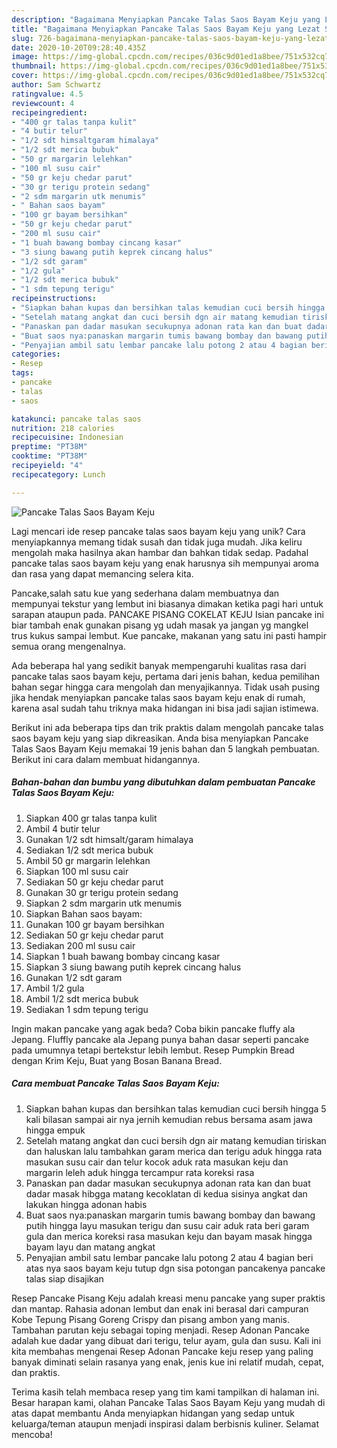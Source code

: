 ```yaml
---
description: "Bagaimana Menyiapkan Pancake Talas Saos Bayam Keju yang Lezat Sekali"
title: "Bagaimana Menyiapkan Pancake Talas Saos Bayam Keju yang Lezat Sekali"
slug: 726-bagaimana-menyiapkan-pancake-talas-saos-bayam-keju-yang-lezat-sekali
date: 2020-10-20T09:28:40.435Z
image: https://img-global.cpcdn.com/recipes/036c9d01ed1a8bee/751x532cq70/pancake-talas-saos-bayam-keju-foto-resep-utama.jpg
thumbnail: https://img-global.cpcdn.com/recipes/036c9d01ed1a8bee/751x532cq70/pancake-talas-saos-bayam-keju-foto-resep-utama.jpg
cover: https://img-global.cpcdn.com/recipes/036c9d01ed1a8bee/751x532cq70/pancake-talas-saos-bayam-keju-foto-resep-utama.jpg
author: Sam Schwartz
ratingvalue: 4.5
reviewcount: 4
recipeingredient:
- "400 gr talas tanpa kulit"
- "4 butir telur"
- "1/2 sdt himsaltgaram himalaya"
- "1/2 sdt merica bubuk"
- "50 gr margarin lelehkan"
- "100 ml susu cair"
- "50 gr keju chedar parut"
- "30 gr terigu protein sedang"
- "2 sdm margarin utk menumis"
- " Bahan saos bayam"
- "100 gr bayam bersihkan"
- "50 gr keju chedar parut"
- "200 ml susu cair"
- "1 buah bawang bombay cincang kasar"
- "3 siung bawang putih keprek cincang halus"
- "1/2 sdt garam"
- "1/2 gula"
- "1/2 sdt merica bubuk"
- "1 sdm tepung terigu"
recipeinstructions:
- "Siapkan bahan kupas dan bersihkan talas kemudian cuci bersih hingga 5 kali bilasan sampai air nya jernih kemudian rebus bersama asam jawa hingga empuk"
- "Setelah matang angkat dan cuci bersih dgn air matang kemudian tiriskan dan haluskan lalu tambahkan garam merica dan terigu aduk hingga rata masukan susu cair dan telur kocok aduk rata masukan keju dan margarin leleh aduk hingga tercampur rata koreksi rasa"
- "Panaskan pan dadar masukan secukupnya adonan rata kan dan buat dadar masak hibgga matang kecoklatan di kedua sisinya angkat dan lakukan hingga adonan habis"
- "Buat saos nya:panaskan margarin tumis bawang bombay dan bawang putih hingga layu masukan terigu dan susu cair aduk rata beri garam gula dan merica koreksi rasa masukan keju dan bayam masak hingga bayam layu dan matang angkat"
- "Penyajian ambil satu lembar pancake lalu potong 2 atau 4 bagian beri atas nya saos bayam keju tutup dgn sisa potongan pancakenya pancake talas siap disajikan"
categories:
- Resep
tags:
- pancake
- talas
- saos

katakunci: pancake talas saos 
nutrition: 218 calories
recipecuisine: Indonesian
preptime: "PT38M"
cooktime: "PT38M"
recipeyield: "4"
recipecategory: Lunch

---
```



![Pancake Talas Saos Bayam Keju](https://img-global.cpcdn.com/recipes/036c9d01ed1a8bee/751x532cq70/pancake-talas-saos-bayam-keju-foto-resep-utama.jpg)

Lagi mencari ide resep pancake talas saos bayam keju yang unik? Cara menyiapkannya memang tidak susah dan tidak juga mudah. Jika keliru mengolah maka hasilnya akan hambar dan bahkan tidak sedap. Padahal pancake talas saos bayam keju yang enak harusnya sih mempunyai aroma dan rasa yang dapat memancing selera kita.

Pancake,salah satu kue yang sederhana dalam membuatnya dan mempunyai tekstur yang lembut ini biasanya dimakan ketika pagi hari untuk sarapan ataupun pada. PANCAKE PISANG COKELAT KEJU Isian pancake ini biar tambah enak gunakan pisang yg udah masak ya jangan yg mangkel trus kukus sampai lembut. Kue pancake, makanan yang satu ini pasti hampir semua orang mengenalnya.

Ada beberapa hal yang sedikit banyak mempengaruhi kualitas rasa dari pancake talas saos bayam keju, pertama dari jenis bahan, kedua pemilihan bahan segar hingga cara mengolah dan menyajikannya. Tidak usah pusing jika hendak menyiapkan pancake talas saos bayam keju enak di rumah, karena asal sudah tahu triknya maka hidangan ini bisa jadi sajian istimewa.


Berikut ini ada beberapa tips dan trik praktis dalam mengolah pancake talas saos bayam keju yang siap dikreasikan. Anda bisa menyiapkan Pancake Talas Saos Bayam Keju memakai 19 jenis bahan dan 5 langkah pembuatan. Berikut ini cara dalam membuat hidangannya.

<!--inarticleads1-->

##### Bahan-bahan dan bumbu yang dibutuhkan dalam pembuatan Pancake Talas Saos Bayam Keju:

1. Siapkan 400 gr talas tanpa kulit
1. Ambil 4 butir telur
1. Gunakan 1/2 sdt himsalt/garam himalaya
1. Sediakan 1/2 sdt merica bubuk
1. Ambil 50 gr margarin lelehkan
1. Siapkan 100 ml susu cair
1. Sediakan 50 gr keju chedar parut
1. Gunakan 30 gr terigu protein sedang
1. Siapkan 2 sdm margarin utk menumis
1. Siapkan  Bahan saos bayam:
1. Gunakan 100 gr bayam bersihkan
1. Sediakan 50 gr keju chedar parut
1. Sediakan 200 ml susu cair
1. Siapkan 1 buah bawang bombay cincang kasar
1. Siapkan 3 siung bawang putih keprek cincang halus
1. Gunakan 1/2 sdt garam
1. Ambil 1/2 gula
1. Ambil 1/2 sdt merica bubuk
1. Sediakan 1 sdm tepung terigu


Ingin makan pancake yang agak beda? Coba bikin pancake fluffy ala Jepang. Fluffly pancake ala Jepang punya bahan dasar seperti pancake pada umumnya tetapi bertekstur lebih lembut. Resep Pumpkin Bread dengan Krim Keju, Buat yang Bosan Banana Bread. 

<!--inarticleads2-->

##### Cara membuat Pancake Talas Saos Bayam Keju:

1. Siapkan bahan kupas dan bersihkan talas kemudian cuci bersih hingga 5 kali bilasan sampai air nya jernih kemudian rebus bersama asam jawa hingga empuk
1. Setelah matang angkat dan cuci bersih dgn air matang kemudian tiriskan dan haluskan lalu tambahkan garam merica dan terigu aduk hingga rata masukan susu cair dan telur kocok aduk rata masukan keju dan margarin leleh aduk hingga tercampur rata koreksi rasa
1. Panaskan pan dadar masukan secukupnya adonan rata kan dan buat dadar masak hibgga matang kecoklatan di kedua sisinya angkat dan lakukan hingga adonan habis
1. Buat saos nya:panaskan margarin tumis bawang bombay dan bawang putih hingga layu masukan terigu dan susu cair aduk rata beri garam gula dan merica koreksi rasa masukan keju dan bayam masak hingga bayam layu dan matang angkat
1. Penyajian ambil satu lembar pancake lalu potong 2 atau 4 bagian beri atas nya saos bayam keju tutup dgn sisa potongan pancakenya pancake talas siap disajikan


Resep Pancake Pisang Keju adalah kreasi menu pancake yang super praktis dan mantap. Rahasia adonan lembut dan enak ini berasal dari campuran Kobe Tepung Pisang Goreng Crispy dan pisang ambon yang manis. Tambahan parutan keju sebagai toping menjadi. Resep Adonan Pancake adalah kue dadar yang dibuat dari terigu, telur ayam, gula dan susu. Kali ini kita membahas mengenai Resep Adonan Pancake keju resep yang paling banyak diminati selain rasanya yang enak, jenis kue ini relatif mudah, cepat, dan praktis. 

Terima kasih telah membaca resep yang tim kami tampilkan di halaman ini. Besar harapan kami, olahan Pancake Talas Saos Bayam Keju yang mudah di atas dapat membantu Anda menyiapkan hidangan yang sedap untuk keluarga/teman ataupun menjadi inspirasi dalam berbisnis kuliner. Selamat mencoba!
